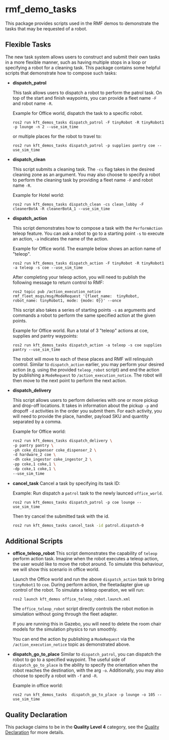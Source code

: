 # rmf\_demo\_tasks

This package provides scripts used in the RMF demos to demonstrate the tasks that may be requested of a robot.

## Flexible Tasks

The new task system allows users to construct and submit their own tasks in a more flexible manner, such as having multiple stops in a loop or specifying a robot for a cleaning task. This package contains some helpful scripts that demonstrate how to compose such tasks:

- **dispatch_patrol**

  This task allows users to dispatch a robot to perform the patrol task. On top of the start and finish waypoints, you can provide a fleet name `-F` and robot name `-R`.

  Example for Office world, dispatch the task to a specific robot.
  ```
  ros2 run kft_demos_tasks dispatch_patrol -F tinyRobot -R tinyRobot1 -p lounge -n 2 --use_sim_time
  ```

  or multiple places for the robot to travel to:
  ```
  ros2 run kft_demos_tasks dispatch_patrol -p supplies pantry coe --use_sim_time
  ```

- **dispatch_clean**

  This script submits a cleaning task. The `-cs` flag takes in the desired cleaning zone as an argument. You may also choose to specify a robot to perform the cleaning task by providing a fleet name `-F` and robot name `-R`.

  Example for Hotel world:
  ```
  ros2 run kft_demos_tasks dispatch_clean -cs clean_lobby -F cleanerBotA -R cleanerBotA_1 --use_sim_time
  ```

- **dispatch_action**

  This script demonstrates how to compose a task with the `PerformAction` teleop feature. You can ask a robot to go to a starting point `-s` to execute an action, `-a` indicates the name of the action.

  Example for Office world. The example below shows an action name of "teleop".
  ```
  ros2 run kft_demos_tasks dispatch_action -F tinyRobot -R tinyRobot1 -a teleop -s coe --use_sim_time
  ```

  After completing your teleop action, you will need to publish the following message to return control to RMF:
  ```
  ros2 topic pub /action_execution_notice rmf_fleet_msgs/msg/ModeRequest '{fleet_name:  tinyRobot, robot_name: tinyRobot1, mode: {mode: 0}}' --once
  ```

  This script also takes a series of starting points `-s` as arguments and commands a robot to perform the same specified action at the given points.

  Example for Office world. Run a total of 3 "teleop" actions at coe, supplies and pantry waypoints:
  ```
  ros2 run kft_demos_tasks dispatch_action -a teleop -s coe supplies pantry --use_sim_time
  ```

  The robot will move to each of these places and RMF will relinquish control. Similar to `dispatch_action` earlier, you may perform your desired action (e.g. using the provided `teleop_robot` script) and end the action by publishing a `ModeRequest` to `/action_execution_notice`. The robot will then move to the next point to perform the next action.

- **dispatch_delivery**

  This script allows users to perform deliveries with one or more pickup and drop-off locations. It takes in information about the pickup `-p` and dropoff `-d` activities in the order you submit them. For each activity, you will need to provide the place, handler, payload SKU and quantity separated by a comma.

  Example for Office world:
  ```bash
  ros2 run kft_demos_tasks dispatch_delivery \
  -p pantry pantry \
  -ph coke_dispenser coke_dispenser_2 \
  -d hardware_2 coe \
  -dh coke_ingestor coke_ingestor_2 \
  -pp coke,1 coke,1 \
  -dp coke,1 coke,1 \
  --use_sim_time
  ```

- **cancel_task**
  Cancel a task by specifying its task ID:
  
  Example: Run dispatch a `patrol` task to the newly launced `office_world`.
  ```
  ros2 run kft_demos_tasks dispatch_patrol -p coe lounge --use_sim_time
  ```

  Then try cancel the submitted task with the id.
  ```bash
  ros2 run kft_demos_tasks cancel_task -id patrol.dispatch-0
  ```

## Additional Scripts

- **office_teleop_robot**
  This script demonstrates the capability of `teleop` perform action task. Imagine when the robot executes a teleop action, the user would like to move the robot around. To simulate this behaviour, we will show this scenario in office world.
  
  Launch the Office world and run the above `dispatch_action` task to bring `tinyRobot1` to `coe`. During perform action, the fleetadapter give up control of the robot. To simulate a teleop operation, we will run:
  ```
  ros2 launch kft_demos office_teleop_robot.launch.xml
  ```
  
  The `office_teleop_robot` script directly controls the robot motion in simulation without going through the fleet adapter.

  If you are running this in Gazebo, you will need to delete the room chair models for the simulation physics to run smoothly.

  You can end the action by publishing a `ModeRequest` via the `/action_execution_notice` topic as demonstrated above.

- **dispatch_go_to_place**
  Similar to `dispatch_patrol`, you can dispatch the robot to go to a specified waypoint. The useful side of `dispatch_go_to_place` is the ability to specify the orientation when the robot reaches the destination, with the arg `-o`. Additionally, you may also choose to specify a robot with `-f` and `-R`.

  Example in office world:
  ```
  ros2 run kft_demos_tasks  dispatch_go_to_place -p lounge -o 105 --use_sim_time
  ```

## Quality Declaration

This package claims to be in the **Quality Level 4** category, see the [Quality Declaration](./QUALITY_DECLARATION.md) for more details.

